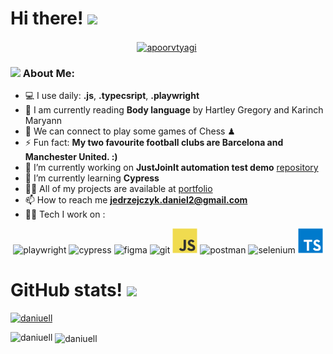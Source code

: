 # Hi there! <img src="https://github.com/TheDudeThatCode/TheDudeThatCode/blob/master/Assets/Hi.gif" width="35" />
<p align="center">
<a href="https://www.linkedin.com/in/daniel-jedrzejczyk-b78091229/" target="blank"><img align="center" src="https://cdn.jsdelivr.net/npm/simple-icons@3.0.1/icons/linkedin.svg" alt="apoorvtyagi" height="30" width="30" /></a>&nbsp;
</p>

### <img align:="right" src="https://media4.giphy.com/media/B4xdycvhDq7qM3cdh2/giphy.gif?cid=6c09b952z6h87r06ljr1o0pj4aa31rva7t7i4i38nrgyuudu&ep=v1_gifs_search&rid=giphy.gif&ct=g" width="70" /> About Me: 

- 💻 I use daily: **.js**, **.typecsript**, **.playwright**
- 📖 I am currently reading **Body language** by Hartley Gregory and Karinch Maryann
- 👯 We can connect to play some games of Chess ♟
- ⚡ Fun fact: **My two favourite football clubs are Barcelona and Manchester United. :)**
- 🔭 I’m currently working on **JustJoinIt automation test demo** [repository](https://github.com/daniuell/JustJoinIt)
- 🌱 I’m currently learning **Cypress**
- 👨‍💻 All of my projects are available at [portfolio](https://github.com/daniuell?tab=repositories)
- 📫 How to reach me **jedrzejczyk.daniel2@gmail.com**
- 🧑‍💻 Tech I work on :

<p align="center">
<img src="https://playwright.dev/img/playwright-logo.svg" alt="playwright" width="40" height="40"/> 
<img src="https://raw.githubusercontent.com/simple-icons/simple-icons/6e46ec1fc23b60c8fd0d2f2ff46db82e16dbd75f/icons/cypress.svg" alt="cypress" width="40" height="40"/> 
<img src="https://www.vectorlogo.zone/logos/figma/figma-icon.svg" alt="figma" width="40" height="40"/> 
<img src="https://www.vectorlogo.zone/logos/git-scm/git-scm-icon.svg" alt="git" width="40" height="40"/> 
<img src="https://raw.githubusercontent.com/devicons/devicon/master/icons/javascript/javascript-original.svg" alt="javascript" width="40" height="40"/> 
<img src="https://www.vectorlogo.zone/logos/getpostman/getpostman-icon.svg" alt="postman" width="40" height="40"/>  
<img src="https://raw.githubusercontent.com/detain/svg-logos/780f25886640cef088af994181646db2f6b1a3f8/svg/selenium-logo.svg" alt="selenium" width="40" height="40"/>  
<img src="https://raw.githubusercontent.com/devicons/devicon/master/icons/typescript/typescript-original.svg" alt="typescript" width="40" height="40"/>
</p>

# GitHub stats! <img src="https://i.pinimg.com/originals/33/f1/64/33f1640278b829dff2304dd311a7738a.gif" width="45" />

<p align="left"> <a href="https://github.com/ryo-ma/github-profile-trophy"><img src="https://github-profile-trophy.vercel.app/?username=daniuell" alt="daniuell" /></a> </p>

<p><img align="left" src="https://github-readme-stats.vercel.app/api/top-langs?username=daniuell&show_icons=true&locale=en&layout=compact" alt="daniuell" /></p>

<p>&nbsp;<img align="center" src="https://github-readme-stats.vercel.app/api?username=daniuell&show_icons=true&locale=en" alt="daniuell" /></p>
